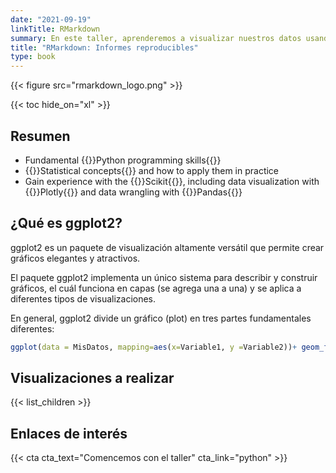```yaml
---
date: "2021-09-19"
linkTitle: RMarkdown
summary: En este taller, aprenderemos a visualizar nuestros datos usando el paquete ggplot2.
title: "RMarkdown: Informes reproducibles"
type: book
---
```


{{< figure src="rmarkdown_logo.png" >}}

{{< toc hide_on="xl" >}}

## Resumen

- Fundamental {{<hl>}}Python programming skills{{</hl>}}
- {{<hl>}}Statistical concepts{{</hl>}} and how to apply them in practice
- Gain experience with the {{<hl>}}Scikit{{</hl>}}, including data visualization with {{<hl>}}Plotly{{</hl>}} and data wrangling with {{<hl>}}Pandas{{</hl>}}

## ¿Qué es ggplot2?

ggplot2 es un paquete de visualización altamente versátil que permite crear gráficos elegantes y atractivos.

El paquete ggplot2 implementa un único sistema para describir y construir gráficos, el cuál funciona en capas (se agrega una a una) y se aplica a diferentes tipos de visualizaciones. 

En general, ggplot2 divide un gráfico (plot) en tres partes fundamentales diferentes: 

```r
ggplot(data = MisDatos, mapping=aes(x=Variable1, y =Variable2))+ geom_function()
```

## Visualizaciones a realizar

{{< list_children >}}


## Enlaces de interés


{{< cta cta_text="Comencemos con el taller" cta_link="python" >}}
